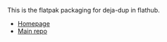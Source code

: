 This is the flatpak packaging for deja-dup in flathub.

 * [Homepage](https://wiki.gnome.org/Apps/DejaDup)
 * [Main repo](https://gitlab.gnome.org/World/deja-dup)


